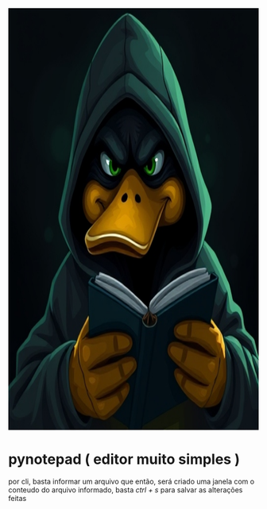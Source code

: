 <img src="img.png" alt='imagem de capa' style="width:850px; height: 850px;">

# pynotepad ( editor muito simples )

por cli, basta informar um arquivo que então, será criado uma janela com 
o conteudo do arquivo informado, basta *ctrl + s* para salvar as alterações 
feitas

